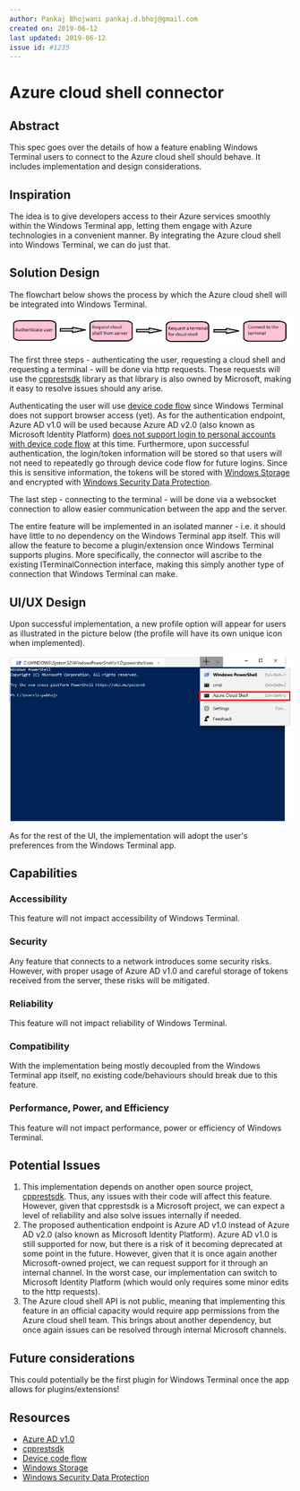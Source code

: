 ```yaml
---
author: Pankaj Bhojwani pankaj.d.bhoj@gmail.com
created on: 2019-06-12
last updated: 2019-06-12
issue id: #1235
---
```


# Azure cloud shell connector

## Abstract

This spec goes over the details of how a feature enabling Windows Terminal users to connect to the Azure cloud shell should behave. It includes implementation and design considerations. 

## Inspiration

The idea is to give developers access to their Azure services smoothly within the Windows Terminal app, letting them engage with Azure technologies in a convenient manner. By integrating the Azure cloud shell into Windows Terminal, we can do just that. 

## Solution Design

The flowchart below shows the process by which the Azure cloud shell will be integrated into Windows Terminal. 

![Sol Design](images/solDesign.png)

The first three steps - authenticating the user, requesting a cloud shell and requesting a terminal - will be done via http requests. These requests will use the [cpprestsdk](https://github.com/Microsoft/cpprestsdk) library as that library is also owned by Microsoft, making it easy to resolve issues should any arise. 

Authenticating the user will use [device code flow](https://github.com/AzureAD/microsoft-authentication-library-for-dotnet/wiki/Device-Code-Flow) since Windows Terminal does not support browser access (yet). As for the authentication endpoint, Azure AD v1.0 will be used because Azure AD v2.0 (also known as Microsoft Identity Platform) [does not support login to personal accounts with device code flow](https://github.com/AzureAD/microsoft-authentication-library-for-dotnet/wiki/Device-Code-Flow#constraints) at this time. Furthermore, upon successful authentication, the login/token information will be stored so that users will not need to repeatedly go through device code flow for future logins. Since this is sensitive information, the tokens will be stored with [Windows Storage](https://docs.microsoft.com/en-us/uwp/api/windows.storage) and encrypted with [Windows Security Data Protection](https://docs.microsoft.com/en-us/uwp/api/windows.security.cryptography.dataprotection.dataprotectionprovider). 

The last step - connecting to the terminal - will be done via a websocket connection to allow easier communication between the app and the server. 

The entire feature will be implemented in an isolated manner - i.e. it should have little to no dependency on the Windows Terminal app itself. This will allow the feature to become a plugin/extension once Windows Terminal supports plugins. More specifically, the connector will ascribe to the existing ITerminalConnection interface, making this simply another type of connection that Windows Terminal can make. 

## UI/UX Design

Upon successful implementation, a new profile option will appear for users as illustrated in the picture below (the profile will have its own unique icon when implemented).

![Az Prof](images/azProf.png)

As for the rest of the UI, the implementation will adopt the user's preferences from the Windows Terminal app. 

## Capabilities

### Accessibility

This feature will not impact accessibility of Windows Terminal. 

### Security

Any feature that connects to a network introduces some security risks. However, with proper usage of Azure AD v1.0 and careful storage of tokens received from the server, these risks will be mitigated. 

### Reliability

This feature will not impact reliability of Windows Terminal. 

### Compatibility

With the implementation being mostly decoupled from the Windows Terminal app itself, no existing code/behaviours should break due to this feature. 

### Performance, Power, and Efficiency

This feature will not impact performance, power or efficiency of Windows Terminal.

## Potential Issues

1. This implementation depends on another open source project, [cpprestsdk](https://github.com/Microsoft/cpprestsdk). Thus, any issues with their code will affect this feature. However, given that cpprestsdk is a Microsoft project, we can expect a level of reliability and also solve issues internally if needed.
2. The proposed authentication endpoint is Azure AD v1.0 instead of Azure AD v2.0 (also known as Microsoft Identity Platform). Azure AD v1.0 is still supported for now, but there is a risk of it becoming deprecated at some point in the future. However, given that it is once again another Microsoft-owned project, we can request support for it through an internal channel. In the worst case, our implementation can switch to Microsoft Identity Platform (which would only requires some minor edits to the http requests). 
3. The Azure cloud shell API is not public, meaning that implementing this feature in an official capacity would require app permissions from the Azure cloud shell team. This brings about another dependency, but once again issues can be resolved through internal Microsoft channels. 

## Future considerations

This could potentially be the first plugin for Windows Terminal once the app allows for plugins/extensions! 

## Resources

* [Azure AD v1.0](https://docs.microsoft.com/en-us/azure/active-directory/develop/v1-overview)
* [cpprestsdk](https://github.com/Microsoft/cpprestsdk)
* [Device code flow](https://github.com/AzureAD/microsoft-authentication-library-for-dotnet/wiki/Device-Code-Flow)
* [Windows Storage](https://docs.microsoft.com/en-us/uwp/api/windows.storage)
* [Windows Security Data Protection](https://docs.microsoft.com/en-us/uwp/api/windows.security.cryptography.dataprotection.dataprotectionprovider)

